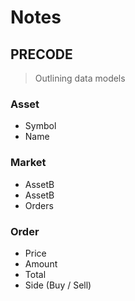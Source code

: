 # Notes

## PRECODE

> Outlining data models

### Asset
- Symbol
- Name

### Market
- AssetB
- AssetB
- Orders

### Order
- Price
- Amount
- Total
- Side (Buy / Sell)
